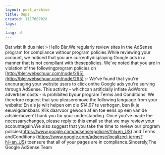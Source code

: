 ```yaml
---
layout: post_archive
title: Oeps
created: 1117607028
tags:
- ''
lang: nl
---
```

Dat wist ik dus niet <!--break-->> Hello Bèr,We regularly review sites in the AdSense program for compliance withour program policies.While reviewing your account, we noticed that you are currentlydisplaying Google ads in a manner that is not compliant with thesepolicies. We've noted that you are in violation of the followingprogram policies on [http://bler.webschuur.com/node/295](http://bler.webschuur.com/node/295) :- We've found that you're encouraging your website users to click onthe Google ads you're serving through AdSense. This activity - whichcan artificially inflate AdWords advertiser costs - is prohibited byour program Terms and Conditions. We therefore request that you pleaseremove the following language from your website:'En als je wilt helpen om die $14.97 te verhogen, ben ik je eeuwigdankbaar. Klik daarvoor gewoon af en toe eens op een van de adshierboven'Thank you for your understanding. Once you've made the necessarychanges, please reply to this email so that we may review your accountagain.We also suggest that you take the time to review our program policies(https://www.google.com/adsense/policies?hl=en_US) and Terms andConditions (https://www.google.com/adsense/localized-terms?hl=en_US) toensure that all of your pages are in compliance.Sincerely,The Google AdSense Team
